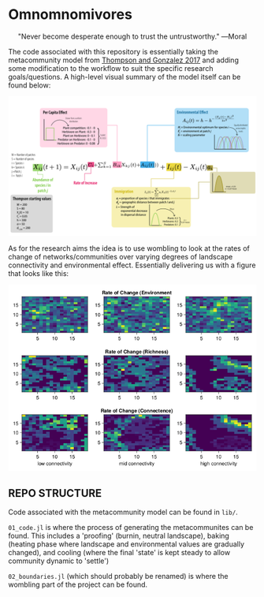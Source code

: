 # Omnomnomivores

<p style="text-align: center;">"Never become desperate enough to trust the untrustworthy." ―Moral</p>

The code associated with this repository is essentially taking the metacommunity
model from [Thompson and Gonzalez
2017](https://doi.org/10.1038/s41559-023-02163-0) and adding some modification
to the workflow to suit the specific research goals/questions. A high-level
visual summary of the model itself can be found below:

![](figures/Boundaries_model.png)

As for the research aims the idea is to use wombling to look at the rates of
change of networks/communities over varying degrees of landscape connectivity
and environmental effect. Essentially delivering us with a figure that looks
like this:

![](figures/heatmaps.png)

## REPO STRUCTURE

Code associated with the metacommunity model can be found in `lib/`.

`01_code.jl` is where the process of generating the metacommunites can be found.
This includes a 'proofing' (burnin, neutral landscape), baking (heating phase
where landscape and environmental values are gradually changed), and cooling
(where the final 'state' is kept steady to allow community dynamic to 'settle')

`02_boundaries.jl` (which should probably be renamed) is where the wombling part
of the project can be found.